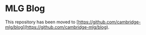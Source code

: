 # MLG Blog

This repository has been moved to [https://github.com/cambridge-mlg/blog](https://github.com/cambridge-mlg/blog).
